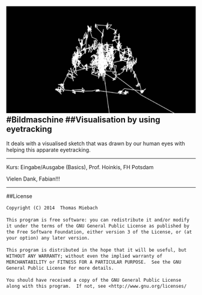 ![image](screenshot.png)  
#Bildmaschine
##Visualisation by using eyetracking
-----

It deals with a visualised sketch that was drawn by our human eyes with helping this apparate eyetracking.

-----

Kurs: Eingabe/Ausgabe (Basics), Prof. Hoinkis, FH Potsdam

Vielen Dank, Fabian!!!

-----
##License  

    Copyright (C) 2014  Thomas Miebach

	This program is free software: you can redistribute it and/or modify it under the terms of the GNU General Public License as published by the Free Software Foundation, either version 3 of the License, or (at your option) any later version.

    This program is distributed in the hope that it will be useful, but WITHOUT ANY WARRANTY; without even the implied warranty of MERCHANTABILITY or FITNESS FOR A PARTICULAR PURPOSE.  See the GNU General Public License for more details.

    You should have received a copy of the GNU General Public License along with this program.  If not, see <http://www.gnu.org/licenses/